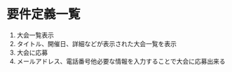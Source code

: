 # 要件定義一覧

1. 大会一覧表示
  1. タイトル、開催日、詳細などが表示された大会一覧を表示
1. 大会に応募
  1. メールアドレス、電話番号他必要な情報を入力することで大会に応募出来る
